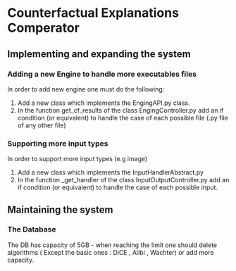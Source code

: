 # Counterfactual Explanations Comperator
## Implementing and expanding the system
### Adding a new Engine to handle more executables files
In order to add new engine one must do the following:
1. Add a new class which implements the EngingAPI.py class.
2. In the function get_cf_results of the class EngingController.py add an if condition (or equivalent) to handle the case of each possible 
file (.py file of any other file)

### Supporting more input types
In order to support more input types (e.g image)
1. Add a new class which implements the InputHandlerAbstract.py
2. In the function _get_handler of the class InputOutputController.py add an if condition (or equivalent) to handle the case of each possible 
input.

## Maintaining the system
### The Database
The DB has capacity of 5GB - when reaching the limit one should delete algorithms ( Except the basic ones : DiCE , Alibi , Wachter) or add more capacity.
